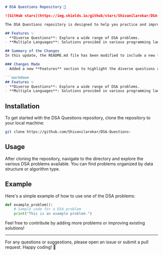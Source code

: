 ```markdown
# DSA Questions Repository 🤖

![GitHub stars](https://img.shields.io/github/stars/Shivanilarokar/DSA-Questions-.svg?style=social) ![GitHub forks](https://img.shields.io/github/forks/Shivanilarokar/DSA-Questions-.svg?style=social)

The DSA Questions repository is designed to help you practice and improve your coding skills through a comprehensive collection of Data Structures and Algorithms (DSA) problems.

## Features ✨
- **Diverse Questions**: Explore a wide range of DSA problems.
- **Multiple Languages**: Solutions provided in various programming languages.

## Summary of the Changes
In this update, the README.md file has been modified to include a new **Features** section that outlines the key offerings of the repository. This enhances the clarity of the repository's purpose and improves the overall presentation of the documentation.

### Changes Made
- Added a new **Features** section to highlight the diverse questions and multiple language support.

```markdown
## Features ✨
- **Diverse Questions**: Explore a wide range of DSA problems.
- **Multiple Languages**: Solutions provided in various programming languages.
```

## Installation
To get started with the DSA Questions repository, clone the repository to your local machine:

```bash
git clone https://github.com/Shivanilarokar/DSA-Questions-
```

## Usage
After cloning the repository, navigate to the directory and explore the various DSA problems available. You can find problems organized by data structure or algorithm type.

## Example
Here's a simple example of how to use one of the DSA problems:

```python
def example_problem():
    # Sample code for a DSA problem
    print("This is an example problem.")
```

Feel free to contribute by adding more problems or improving existing solutions!

---

For any questions or suggestions, please open an issue or submit a pull request. Happy coding! 🚀
```